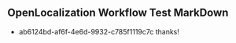 ## OpenLocalization Workflow Test MarkDown
* ab6124bd-af6f-4e6d-9932-c785f1119c7c thanks!

<!--HONumber=Sep16_HO1-->


